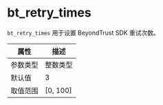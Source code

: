 # bt_retry_times

`bt_retry_times` 用于设置 BeyondTrust SDK 重试次数。

|  属性    | 描述     |
|----------|---------|
| 参数类型 |   整数类型      |
| 默认值   | 3     |
| 取值范围 | [0, 100]  |

<!-- GPT 中描述的 BeyondTrust SDK（Software Development Kit）是BeyondTrust公司提供的软件开发工具包，用于开发与BeyondTrust解决方案集成的应用程序和扩展。

BeyondTrust是一家专注于特权访问管理（PAM）和远程支持解决方案的公司。他们提供了一系列产品和解决方案，包括特权访问管理、远程支持、密码管理、会话管理等。

BeyondTrust SDK允许开发人员使用各种编程语言（如C/C++、C#、Java等）来访问BeyondTrust的API，从而实现对BeyondTrust解决方案的集成和定制。这些API可以用于执行各种操作，如创建和管理会话、启动远程支持会话、访问权限管理功能等。

通过使用BeyondTrust SDK，开发人员可以将BeyondTrust的功能和能力集成到自己的应用程序中，以满足特定的需求和场景。无论是扩展BeyondTrust的功能，还是与其他系统进行集成，BeyondTrust SDK提供了一套工具和接口，使开发人员可以更灵活地定制和使用BeyondTrust解决方案。 -->
